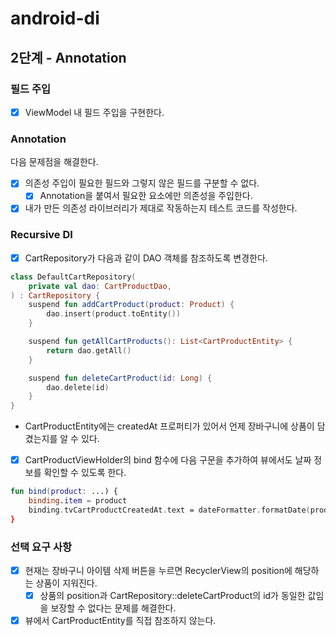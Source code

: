 # android-di

## 2단계 - Annotation

### 필드 주입

- [x] ViewModel 내 필드 주입을 구현한다.

### Annotation

다음 문제점을 해결한다.

- [x] 의존성 주입이 필요한 필드와 그렇지 않은 필드를 구분할 수 없다.
    - [x] Annotation을 붙여서 필요한 요소에만 의존성을 주입한다.
- [x] 내가 만든 의존성 라이브러리가 제대로 작동하는지 테스트 코드를 작성한다.

### Recursive DI

- [x] CartRepository가 다음과 같이 DAO 객체를 참조하도록 변경한다.

```kotlin
class DefaultCartRepository(
    private val dao: CartProductDao,
) : CartRepository {
    suspend fun addCartProduct(product: Product) {
        dao.insert(product.toEntity())
    }

    suspend fun getAllCartProducts(): List<CartProductEntity> {
        return dao.getAll()
    }

    suspend fun deleteCartProduct(id: Long) {
        dao.delete(id)
    }
}

```

* CartProductEntity에는 createdAt 프로퍼티가 있어서 언제 장바구니에 상품이 담겼는지를 알 수 있다.

- [x] CartProductViewHolder의 bind 함수에 다음 구문을 추가하여 뷰에서도 날짜 정보를 확인할 수 있도록 한다.

```kotlin
fun bind(product: ...) {
    binding.item = product
    binding.tvCartProductCreatedAt.text = dateFormatter.formatDate(product.createdAt) // 추가됨
}

```

### 선택 요구 사항

- [x] 현재는 장바구니 아이템 삭제 버튼을 누르면 RecyclerView의 position에 해당하는 상품이 지워진다.
    - [x] 상품의 position과 CartRepository::deleteCartProduct의 id가 동일한 값임을 보장할 수 없다는 문제를 해결한다.
- [x] 뷰에서 CartProductEntity를 직접 참조하지 않는다.

